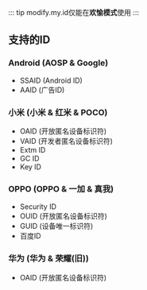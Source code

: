 ::: tip
modify.my.id仅能在**欢愉模式**使用
:::

## 支持的ID

### Android (AOSP & Google)

- SSAID (Android ID)
- AAID (广告ID)

### 小米 (小米 & 红米 & POCO)

- OAID (开放匿名设备标识符)
- VAID (开发者匿名设备标识符)
- Extm ID
- GC ID
- Key ID

### OPPO (OPPO & 一加 & 真我)

- Security ID
- OUID (开放匿名设备标识符)
- GUID (设备唯一标识符)
- 百度ID

### 华为 (华为 & 荣耀(旧))

- OAID (开放匿名设备标识符)
